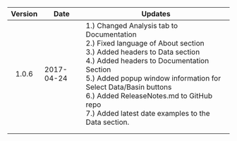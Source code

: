 |Version   |Date   |Updates   |
|:-:|---|---|
|1.0.6   |2017-04-24   |1.) Changed Analysis tab to Documentation<br>2.) Fixed language of About section<br>3.) Added headers to Data section<br>4.) Added headers to Documentation Section<br>5.) Added popup window information for Select Data/Basin buttons<br>6.) Added ReleaseNotes.md to GitHub repo<br>7.) Added latest date examples to the Data section.|
|   |   |   |
|   |   |   |
